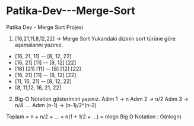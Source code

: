 # Patika-Dev---Merge-Sort
Patika Dev - Merge Sort Projesi

1) [16,21,11,8,12,22] -> Merge Sort
Yukarıdaki dizinin sort türüne göre aşamalarını yazınız.

- [16, 21, 11] -- [8, 12, 22]
- [16, 21]  [11] -- [8, 12] [22]
- [16] [21] [11] -- [8] [12] [22]
- [16, 21]  [11] -- [8, 12] [22]
- [11, 16, 21] -- [8, 12, 22]
- [8, 11,12, 16, 21, 22]

2) Big-O Notation gösterimini yazınız.
Adım 1 -> n
Adım 2 -> n/2
Adım 3 -> n/4
....
Adım (n-1) -> (n-1)/2^(n-2)

Toplam = n + n/2 + ... = n(1 + 1/2 + ...) = nlogn
Big O Notation : O(nlogn)
